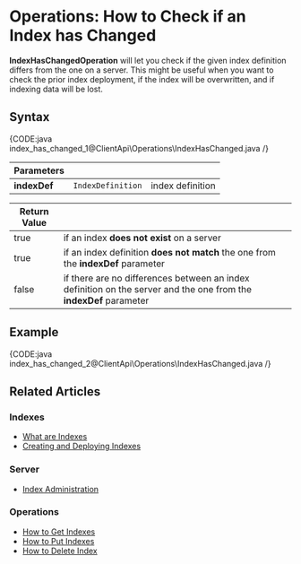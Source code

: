 # Operations: How to Check if an Index has Changed

**IndexHasChangedOperation** will let you check if the given index definition differs from the one on a server. This might be useful when you want to check the prior index deployment, if the index will be overwritten, and if indexing data will be lost.

## Syntax

{CODE:java index_has_changed_1@ClientApi\Operations\IndexHasChanged.java /}

| Parameters | | |
| ------------- | ------------- | ----- |
| **indexDef** | `IndexDefinition` | index definition |

| Return Value | |
| ------------- | ----- |
| true | if an index **does not exist** on a server |
| true | if an index definition **does not match** the one from the **indexDef** parameter |
| false | if there are no differences between an index definition on the server and the one from the **indexDef** parameter |

## Example

{CODE:java index_has_changed_2@ClientApi\Operations\IndexHasChanged.java /}

## Related Articles

### Indexes

- [What are Indexes](../../../../indexes/what-are-indexes)
- [Creating and Deploying Indexes](../../../../indexes/creating-and-deploying)

### Server

- [Index Administration](../../../../server/administration/index-administration)

### Operations

- [How to Get Indexes](../../../../client-api/operations/maintenance/indexes/get-indexes)
- [How to Put Indexes](../../../../client-api/operations/maintenance/indexes/put-indexes)
- [How to Delete Index](../../../../client-api/operations/maintenance/indexes/delete-index)
